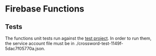 # Firebase Functions

## Tests
The functions unit tests run against the [test project](https://console.firebase.google.com/project/crossword-test-1149f/overview).
In order to run them, the service account file must be in ./crossword-test-1149f-5dac7f05770a.json.
